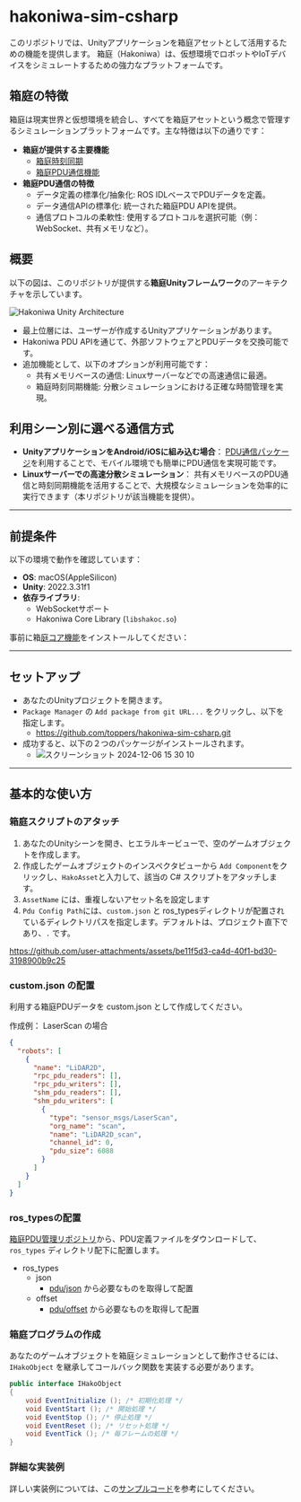 # **hakoniwa-sim-csharp**

このリポジトリでは、Unityアプリケーションを箱庭アセットとして活用するための機能を提供します。
箱庭（Hakoniwa）は、仮想環境でロボットやIoTデバイスをシミュレートするための強力なプラットフォームです。

## 箱庭の特徴

箱庭は現実世界と仮想環境を統合し、すべてを箱庭アセットという概念で管理するシミュレーションプラットフォームです。主な特徴は以下の通りです：

- **箱庭が提供する主要機能**
  - [箱庭時刻同期](https://github.com/toppers/hakoniwa-core-cpp-client/tree/main/math)
  - [箱庭PDU通信機能](https://github.com/toppers/hakoniwa-core-cpp-client)
- **箱庭PDU通信の特徴**
  - データ定義の標準化/抽象化: ROS IDLベースでPDUデータを定義。
  - データ通信APIの標準化: 統一された箱庭PDU APIを提供。
  - 通信プロトコルの柔軟性: 使用するプロトコルを選択可能（例：WebSocket、共有メモリなど）。


## **概要**

以下の図は、このリポジトリが提供する**箱庭Unityフレームワーク**のアーキテクチャを示しています。

![Hakoniwa Unity Architecture](https://github.com/user-attachments/assets/8e95d5cc-e2e1-46ee-9b6a-455eb13d5dd3)

- 最上位層には、ユーザーが作成するUnityアプリケーションがあります。
- Hakoniwa PDU APIを通じて、外部ソフトウェアとPDUデータを交換可能です。
- 追加機能として、以下のオプションが利用可能です：
  - 共有メモリベースの通信: Linuxサーバーなどでの高速通信に最適。
  - 箱庭時刻同期機能: 分散シミュレーションにおける正確な時間管理を実現。

## **利用シーン別に選べる通信方式**

- **UnityアプリケーションをAndroid/iOSに組み込む場合**： [PDU通信パッケージ](https://github.com/toppers/hakoniwa-pdu-csharp)を利用することで、モバイル環境でも簡単にPDU通信を実現可能です。
- **Linuxサーバーでの高速分散シミュレーション**： 共有メモリベースのPDU通信と時刻同期機能を活用することで、大規模なシミュレーションを効率的に実行できます（本リポジトリが該当機能を提供）。

---

## **前提条件**

以下の環境で動作を確認しています：
- **OS**: macOS(AppleSilicon)
- **Unity**: 2022.3.31f1
- **依存ライブラリ**:
  - WebSocketサポート
  - Hakoniwa Core Library (`libshakoc.so`)

事前に箱[庭コア機能](https://github.com/toppers/hakoniwa-core-cpp-client)をインストールしてください：


---

## **セットアップ**

- あなたのUnityプロジェクトを開きます。
- `Package Manager` の `Add package from git URL...` をクリックし、以下を指定します。
  - https://github.com/toppers/hakoniwa-sim-csharp.git
- 成功すると、以下の２つのパッケージがインストールされます。
  - ![スクリーンショット 2024-12-06 15 30 10](https://github.com/user-attachments/assets/7aa75072-bb9f-405b-87cb-ff4141238219)


---

## **基本的な使い方**

### 箱庭スクリプトのアタッチ

1. あなたのUnityシーンを開き、ヒエラルキービューで、空のゲームオブジェクトを作成します。
2. 作成したゲームオブジェクトのインスペクタビューから `Add Component`をクリックし、`HakoAsset`と入力して、該当の C# スクリプトをアタッチします。
3. `AssetName` には、重複しないアセット名を設定します
4. `Pdu Config Path`には、`custom.json` と ros_typesディレクトリが配置されているディレクトリパスを指定します。デフォルトは、プロジェクト直下であり、`.` です。

https://github.com/user-attachments/assets/be11f5d3-ca4d-40f1-bd30-3198900b9c25

### custom.json の配置

利用する箱庭PDUデータを custom.json として作成してください。

作成例： LaserScan の場合

```json
{
  "robots": [
    {
      "name": "LiDAR2D",
      "rpc_pdu_readers": [],
      "rpc_pdu_writers": [],
      "shm_pdu_readers": [],
      "shm_pdu_writers": [
        {
          "type": "sensor_msgs/LaserScan",
          "org_name": "scan",
          "name": "LiDAR2D_scan",
          "channel_id": 0,
          "pdu_size": 6088
        }
      ]
    }
  ]
}
```

### ros_typesの配置

[箱庭PDU管理リポジトリ](https://github.com/toppers/hakoniwa-ros2pdu)から、PDU定義ファイルをダウンロードして、`ros_types` ディレクトリ配下に配置します。

- ros_types
  - json
    - [pdu/json](https://github.com/toppers/hakoniwa-ros2pdu/tree/main/pdu/json) から必要なものを取得して配置
  - offset
    - [pdu/offset](https://github.com/toppers/hakoniwa-ros2pdu/tree/main/pdu/offset) から必要なものを取得して配置
   

### 箱庭プログラムの作成

あなたのゲームオブジェクトを箱庭シミュレーションとして動作させるには、`IHakoObject` を継承してコールバック関数を実装する必要があります。

```C#
public interface IHakoObject
{
	void EventInitialize (); /* 初期化処理 */
	void EventStart (); /* 開始処理 */ 
	void EventStop (); /* 停止処理 */
	void EventReset (); /* リセット処理 */
	void EventTick (); /* 毎フレームの処理 */
}
```

### 詳細な実装例

詳しい実装例については、この[サンプルコード](https://github.com/tmori/tutorial-hakoniwa-unity/blob/main/Assets/Scripts/LiDAR2D.cs)を参考にしてください。


